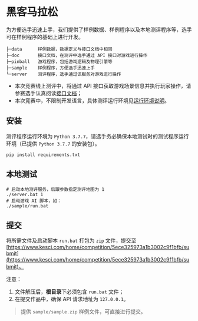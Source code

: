 # 黑客马拉松

为方便选手迅速上手，我们提供了样例数据、样例程序以及本地测评程序等，选手可在样例程序的基础上进行开发。

```shell
├─data      样例数据，数据定义与接口文档中相同
├─doc       接口文档，在测评中选手通过 API 接口对游戏进行操作
├─pinball   游戏程序，包括游戏逻辑及物理引擎等
├─sample    样例程序，方便选手迅速上手
└─server    测评程序，选手通过该服务对游戏进行操作
```
- 本次竞赛线上测评中，将通过 API 接口获取游戏场景信息并执行玩家操作，请参赛选手认真阅读[接口文档](./doc/api.md)；
- 本次竞赛中，不限制开发语言，具体测评运行环境见[运行环境说明](./doc/env.md)。

## 安装

测评程序运行环境为 `Python 3.7.7`，请选手务必确保本地测试时的测试程序运行环境（已提供 `Python 3.7.7` 的安装包）。

```shell
pip install requirements.txt
```

## 本地测试

```shell
# 启动本地测评服务，后跟参数指定测评地图为 1
./server.bat 1
# 启动游戏 AI 脚本，如：
./sample/run.bat
```

## 提交

将所需文件及启动脚本 `run.bat` 打包为 `zip` 文件，提交至[https://www.kesci.com/home/competition/5ece325973a1b3002c9f1bfb/submit](https://www.kesci.com/home/competition/5ece325973a1b3002c9f1bfb/submit)。

注意：

1. 文件解压后，**根目录**下必须包含 `run.bat` 文件；
2. 在提交作品中，确保 API 请求地址为 `127.0.0.1`。

> 提供 `sample/sample.zip` 样例文件，可直接进行提交。
